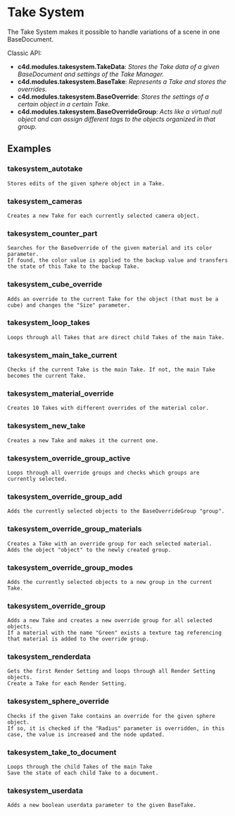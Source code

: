 # Take System

The Take System makes it possible to handle variations of a scene in one BaseDocument.

Classic API:
- **c4d.modules.takesystem.TakeData**: *Stores the Take data of a given BaseDocument and settings of the Take Manager.*
- **c4d.modules.takesystem.BaseTake**: *Represents a Take and stores the overrides.*
- **c4d.modules.takesystem.BaseOverride**: *Stores the settings of a certain object in a certain Take.*
- **c4d.modules.takesystem.BaseOverrideGroup**: *Acts like a virtual null object and can assign different tags to the objects organized in that group.*

## Examples

### takesystem_autotake

    Stores edits of the given sphere object in a Take.

### takesystem_cameras

    Creates a new Take for each currently selected camera object.

### takesystem_counter_part

    Searches for the BaseOverride of the given material and its color parameter.
    If found, the color value is applied to the backup value and transfers the state of this Take to the backup Take.

### takesystem_cube_override

    Adds an override to the current Take for the object (that must be a cube) and changes the "Size" parameter.

### takesystem_loop_takes

    Loops through all Takes that are direct child Takes of the main Take.

### takesystem_main_take_current

    Checks if the current Take is the main Take. If not, the main Take becomes the current Take.

### takesystem_material_override

    Creates 10 Takes with different overrides of the material color.

### takesystem_new_take

    Creates a new Take and makes it the current one.

### takesystem_override_group_active

    Loops through all override groups and checks which groups are currently selected.

### takesystem_override_group_add

    Adds the currently selected objects to the BaseOverrideGroup "group".

### takesystem_override_group_materials

    Creates a Take with an override group for each selected material.
    Adds the object "object" to the newly created group.

### takesystem_override_group_modes

    Adds the currently selected objects to a new group in the current Take.

### takesystem_override_group

    Adds a new Take and creates a new override group for all selected objects.
    If a material with the name "Green" exists a texture tag referencing that material is added to the override group.

### takesystem_renderdata

    Gets the first Render Setting and loops through all Render Setting objects.
    Create a Take for each Render Setting.
    
### takesystem_sphere_override

    Checks if the given Take contains an override for the given sphere object.
    If so, it is checked if the "Radius" parameter is overridden, in this case, the value is increased and the node updated.

### takesystem_take_to_document

    Loops through the child Takes of the main Take
    Save the state of each child Take to a document.
    
### takesystem_userdata

    Adds a new boolean userdata parameter to the given BaseTake.
